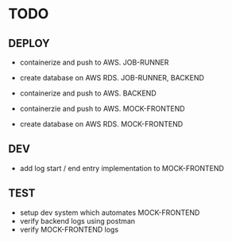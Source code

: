 # TODO
## DEPLOY
- containerize and push to AWS. JOB-RUNNER
- create database on AWS RDS. JOB-RUNNER, BACKEND
- containerize and push to AWS. BACKEND

- containerzie and push to AWS. MOCK-FRONTEND
- create database on AWS RDS. MOCK-FRONTEND

## DEV
- add log start / end entry implementation to MOCK-FRONTEND

## TEST
- setup dev system which automates MOCK-FRONTEND
- verify backend logs using postman
- verify MOCK-FRONTEND logs
